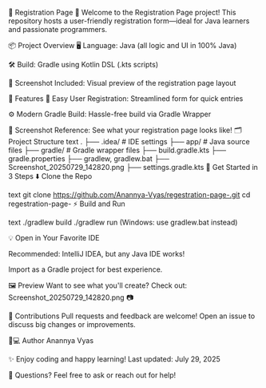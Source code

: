 🎉 Registration Page 🚀
Welcome to the Registration Page project!
This repository hosts a user-friendly registration form—ideal for Java learners and passionate programmers.

📦 Project Overview
🖥️ Language: Java (all logic and UI in 100% Java)

🛠️ Build: Gradle using Kotlin DSL (.kts scripts)

💾 Screenshot Included: Visual preview of the registration page layout

🌟 Features
📝 Easy User Registration: Streamlined form for quick entries

⚙️ Modern Gradle Build: Hassle-free build via Gradle Wrapper

🎨 Screenshot Reference: See what your registration page looks like!
🗂️ Project Structure
text
.
├── .idea/          # IDE settings
├── app/            # Java source files
├── gradle/         # Gradle wrapper files
├── build.gradle.kts
├── gradle.properties
├── gradlew, gradlew.bat
├── Screenshot_20250729_142820.png
├── settings.gradle.kts
🚀 Get Started in 3 Steps
⬇️ Clone the Repo

text
git clone https://github.com/Anannya-Vyas/regestration-page-.git
cd regestration-page-
⚡ Build and Run

text
./gradlew build
./gradlew run
(Windows: use gradlew.bat instead)

💡 Open in Your Favorite IDE

Recommended: IntelliJ IDEA, but any Java IDE works!

Import as a Gradle project for best experience.

🖼️ Preview
Want to see what you'll create?
Check out: Screenshot_20250729_142820.png 📷

🤝 Contributions
Pull requests and feedback are welcome!
Open an issue to discuss big changes or improvements.


👩💻 Author
Anannya Vyas

✨ Enjoy coding and happy learning!
Last updated: July 29, 2025

💬 Questions?
Feel free to ask or reach out for help!
